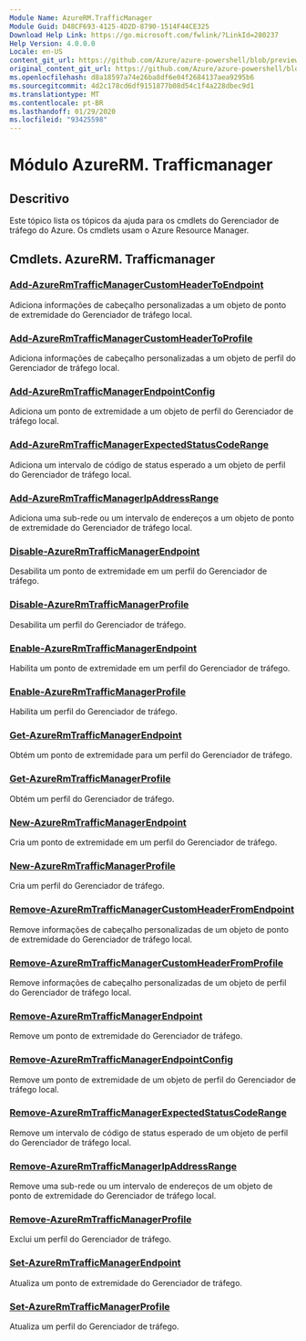 ```yaml
---
Module Name: AzureRM.TrafficManager
Module Guid: D48CF693-4125-4D2D-8790-1514F44CE325
Download Help Link: https://go.microsoft.com/fwlink/?LinkId=280237
Help Version: 4.0.0.0
Locale: en-US
content_git_url: https://github.com/Azure/azure-powershell/blob/preview/src/ResourceManager/TrafficManager/Commands.TrafficManager2/help/AzureRM.TrafficManager.md
original_content_git_url: https://github.com/Azure/azure-powershell/blob/preview/src/ResourceManager/TrafficManager/Commands.TrafficManager2/help/AzureRM.TrafficManager.md
ms.openlocfilehash: d8a18597a74e26ba8df6e04f2684137aea9295b6
ms.sourcegitcommit: 4d2c178cd6df9151877b08d54c1f4a228dbec9d1
ms.translationtype: MT
ms.contentlocale: pt-BR
ms.lasthandoff: 01/29/2020
ms.locfileid: "93425598"
---
```

# Módulo AzureRM. Trafficmanager
## Descritivo
Este tópico lista os tópicos da ajuda para os cmdlets do Gerenciador de tráfego do Azure. Os cmdlets usam o Azure Resource Manager.

## Cmdlets. AzureRM. Trafficmanager
### [Add-AzureRmTrafficManagerCustomHeaderToEndpoint](Add-AzureRmTrafficManagerCustomHeaderToEndpoint.md)
Adiciona informações de cabeçalho personalizadas a um objeto de ponto de extremidade do Gerenciador de tráfego local.

### [Add-AzureRmTrafficManagerCustomHeaderToProfile](Add-AzureRmTrafficManagerCustomHeaderToProfile.md)
Adiciona informações de cabeçalho personalizadas a um objeto de perfil do Gerenciador de tráfego local.

### [Add-AzureRmTrafficManagerEndpointConfig](Add-AzureRmTrafficManagerEndpointConfig.md)
Adiciona um ponto de extremidade a um objeto de perfil do Gerenciador de tráfego local.

### [Add-AzureRmTrafficManagerExpectedStatusCodeRange](Add-AzureRmTrafficManagerExpectedStatusCodeRange.md)
Adiciona um intervalo de código de status esperado a um objeto de perfil do Gerenciador de tráfego local.

### [Add-AzureRmTrafficManagerIpAddressRange](Add-AzureRmTrafficManagerIpAddressRange.md)
Adiciona uma sub-rede ou um intervalo de endereços a um objeto de ponto de extremidade do Gerenciador de tráfego local.

### [Disable-AzureRmTrafficManagerEndpoint](Disable-AzureRmTrafficManagerEndpoint.md)
Desabilita um ponto de extremidade em um perfil do Gerenciador de tráfego.

### [Disable-AzureRmTrafficManagerProfile](Disable-AzureRmTrafficManagerProfile.md)
Desabilita um perfil do Gerenciador de tráfego.

### [Enable-AzureRmTrafficManagerEndpoint](Enable-AzureRmTrafficManagerEndpoint.md)
Habilita um ponto de extremidade em um perfil do Gerenciador de tráfego.

### [Enable-AzureRmTrafficManagerProfile](Enable-AzureRmTrafficManagerProfile.md)
Habilita um perfil do Gerenciador de tráfego.

### [Get-AzureRmTrafficManagerEndpoint](Get-AzureRmTrafficManagerEndpoint.md)
Obtém um ponto de extremidade para um perfil do Gerenciador de tráfego.

### [Get-AzureRmTrafficManagerProfile](Get-AzureRmTrafficManagerProfile.md)
Obtém um perfil do Gerenciador de tráfego.

### [New-AzureRmTrafficManagerEndpoint](New-AzureRmTrafficManagerEndpoint.md)
Cria um ponto de extremidade em um perfil do Gerenciador de tráfego.

### [New-AzureRmTrafficManagerProfile](New-AzureRmTrafficManagerProfile.md)
Cria um perfil do Gerenciador de tráfego.

### [Remove-AzureRmTrafficManagerCustomHeaderFromEndpoint](Remove-AzureRmTrafficManagerCustomHeaderFromEndpoint.md)
Remove informações de cabeçalho personalizadas de um objeto de ponto de extremidade do Gerenciador de tráfego local.

### [Remove-AzureRmTrafficManagerCustomHeaderFromProfile](Remove-AzureRmTrafficManagerCustomHeaderFromProfile.md)
Remove informações de cabeçalho personalizadas de um objeto de perfil do Gerenciador de tráfego local.

### [Remove-AzureRmTrafficManagerEndpoint](Remove-AzureRmTrafficManagerEndpoint.md)
Remove um ponto de extremidade do Gerenciador de tráfego.

### [Remove-AzureRmTrafficManagerEndpointConfig](Remove-AzureRmTrafficManagerEndpointConfig.md)
Remove um ponto de extremidade de um objeto de perfil do Gerenciador de tráfego local.

### [Remove-AzureRmTrafficManagerExpectedStatusCodeRange](Remove-AzureRmTrafficManagerExpectedStatusCodeRange.md)
Remove um intervalo de código de status esperado de um objeto de perfil do Gerenciador de tráfego local.

### [Remove-AzureRmTrafficManagerIpAddressRange](Remove-AzureRmTrafficManagerIpAddressRange.md)
Remove uma sub-rede ou um intervalo de endereços de um objeto de ponto de extremidade do Gerenciador de tráfego local.

### [Remove-AzureRmTrafficManagerProfile](Remove-AzureRmTrafficManagerProfile.md)
Exclui um perfil do Gerenciador de tráfego.

### [Set-AzureRmTrafficManagerEndpoint](Set-AzureRmTrafficManagerEndpoint.md)
Atualiza um ponto de extremidade do Gerenciador de tráfego.

### [Set-AzureRmTrafficManagerProfile](Set-AzureRmTrafficManagerProfile.md)
Atualiza um perfil do Gerenciador de tráfego.

